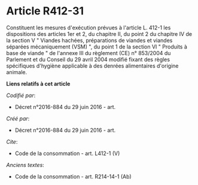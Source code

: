 # Article R412-31

Constituent les mesures d'exécution prévues à l'article L. 412-1 les dispositions des articles 1er et 2, du chapitre II, du
point 2 du chapitre IV de la section V " Viandes hachées, préparations de viandes et viandes séparées mécaniquement (VSM) ",
du point 1 de la section VI " Produits à base de viande " de l'annexe III du règlement (CE) n° 853/2004 du Parlement et du
Conseil du 29 avril 2004 modifié fixant des règles spécifiques d'hygiène applicable à des denrées alimentaires d'origine
animale.

**Liens relatifs à cet article**

_Codifié par_:

  - Décret n°2016-884 du 29 juin 2016 - art.

_Créé par_:

  - Décret n°2016-884 du 29 juin 2016 - art.

_Cite_:

  - Code de la consommation - art. L412-1 (V)

_Anciens textes_:

  - Code de la consommation - art. R214-14-1 (Ab)
